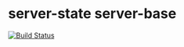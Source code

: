 # server-state server-base
[![Build Status](https://travis-ci.com/server-state/server-base.svg?branch=master)](https://travis-ci.com/server-state/server-base)
